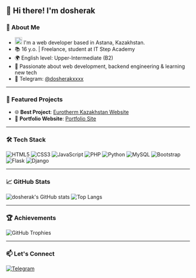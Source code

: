 ## 👋 Hi there! I'm dosherak

### 🧠 About Me

- <img src="https://flagcdn.com/w320/kz.png" width="20" alt="Kazakhstan Flag"/> I'm a web developer based in Astana, Kazakhstan.
- 📚 16 y.o. | Freelance, student at IT Step Academy  
- 🌍 English level: Upper-Intermediate (B2)  
- 🎯 Passionate about web development, backend engineering & learning new tech  
- 📲 Telegram: [@dosherakxxxx](https://t.me/dosherakxxxx)

---

### 🚀 Featured Projects

- 🌐 **Best Project**: [Eurotherm Kazakhstan Website](https://dosherakxxx.github.io/eurotherm.kz/)
- 🧰 **Portfolio Website**: [Portfolio Site](https://dosherakxxx.github.io/portfoliosite/)

---

### 🛠️ Tech Stack

![HTML5](https://img.shields.io/badge/HTML5-E34F26?style=for-the-badge&logo=html5&logoColor=white)
![CSS3](https://img.shields.io/badge/CSS3-1572B6?style=for-the-badge&logo=css3&logoColor=white)
![JavaScript](https://img.shields.io/badge/JavaScript-F7DF1E?style=for-the-badge&logo=javascript&logoColor=black)
![PHP](https://img.shields.io/badge/PHP-777BB4?style=for-the-badge&logo=php&logoColor=white)
![Python](https://img.shields.io/badge/Python-3776AB?style=for-the-badge&logo=python&logoColor=white)
![MySQL](https://img.shields.io/badge/MySQL-4479A1?style=for-the-badge&logo=mysql&logoColor=white)
![Bootstrap](https://img.shields.io/badge/Bootstrap-7952B3?style=for-the-badge&logo=bootstrap&logoColor=white)
![Flask](https://img.shields.io/badge/Flask-000000?style=for-the-badge&logo=flask&logoColor=white)
![Django](https://img.shields.io/badge/Django-092E20?style=for-the-badge&logo=django&logoColor=white)

---

### 📈 GitHub Stats

![dosherak's GitHub stats](https://github-readme-stats.vercel.app/api?username=dosherakxxx&show_icons=true&theme=github_dark)
![Top Langs](https://github-readme-stats.vercel.app/api/top-langs/?username=dosherakxxx&layout=compact&theme=github_dark)

---

### 🏆 Achievements

![GitHub Trophies](https://github-profile-trophy.vercel.app/?username=dosherakxxx&theme=algolia)

---

### 📫 Let's Connect

[![Telegram](https://img.shields.io/badge/Telegram-2CA5E0?style=for-the-badge&logo=telegram&logoColor=white)](https://t.me/dosherakxxxx)


